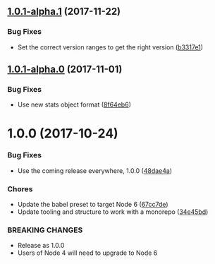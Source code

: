 <a name="1.0.1-alpha.1"></a>
## [1.0.1-alpha.1](https://github.com/rocjs/roc-extensions/tree/master/plugins/roc-plugin-test-mocha-webpack/compare/v1.0.0...v1.0.1-alpha.1) (2017-11-22)


### Bug Fixes

* Set the correct version ranges to get the right version ([b3317e1](https://github.com/rocjs/roc-extensions/tree/master/plugins/roc-plugin-test-mocha-webpack/commit/b3317e1))



<a name="1.0.1-alpha.0"></a>
## [1.0.1-alpha.0](https://github.com/rocjs/roc-extensions/tree/master/plugins/roc-plugin-test-mocha-webpack/compare/v1.0.0...v1.0.1-alpha.0) (2017-11-01)


### Bug Fixes

* Use new stats object format ([8f64eb6](https://github.com/rocjs/roc-extensions/tree/master/plugins/roc-plugin-test-mocha-webpack/commit/8f64eb6))



<a name="1.0.0"></a>
# 1.0.0 (2017-10-24)


### Bug Fixes

* Use the coming release everywhere, 1.0.0 ([48dae4a](https://github.com/rocjs/roc-extensions/tree/master/plugins/roc-plugin-test-mocha-webpack/commit/48dae4a))


### Chores

* Update the babel preset to target Node 6 ([67cc7de](https://github.com/rocjs/roc-extensions/tree/master/plugins/roc-plugin-test-mocha-webpack/commit/67cc7de))
* Update tooling and structure to work with a monorepo ([34e45bd](https://github.com/rocjs/roc-extensions/tree/master/plugins/roc-plugin-test-mocha-webpack/commit/34e45bd))


### BREAKING CHANGES

* Release as 1.0.0
* Users of Node 4 will need to upgrade to Node 6



